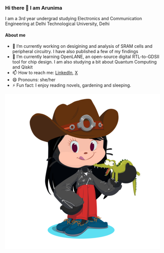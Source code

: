 ### Hi there 👋 I am Arunima

I am a 3rd year undergrad studying Electronics and Communication Engineering at Delhi Technological University, Delhi 

#### About me
- 🔭 I’m currently working on desigining and analysis of SRAM cells and peripheral circuitry. I have also published a few of my findings 
- 🌱 I’m currently learning OpenLANE, an open-source digital RTL-to-GDSII tool for chip design. I am also studying a bit about Quantum Computing and Qiskit
- 📫 How to reach me: [LinkedIn](https://www.linkedin.com/in/arunima-tripathi/), [X](https://twitter.com/Awesome_Aru)
- 😄 Pronouns: she/her
- ⚡ Fun fact: I enjoy reading novels, gardening and sleeping.

![My_Octocat](octocat-1716876813576.png)
